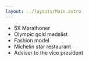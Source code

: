 ```yaml
---
layout: ../layouts/Main.astro
---
```


- 5X Marathoner
- Olympic gold medalist
- Fashion model
- Michelin star restaurant
- Adviser to the vice president
